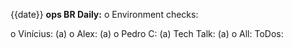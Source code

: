 {{date}}
**ops BR Daily:**
o Environment checks:  

o Vinícius: (a) 
o Alex: (a)
o Pedro C: (a)
Tech Talk: (a)
o All:
ToDos:
